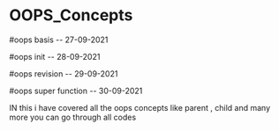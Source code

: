 # OOPS_Concepts

#oops basis -- 27-09-2021


#oops init -- 28-09-2021


#oops revision -- 29-09-2021 


#oops super function -- 30-09-2021 



IN this i have covered all the oops concepts like parent , child and many more you can go through all codes
